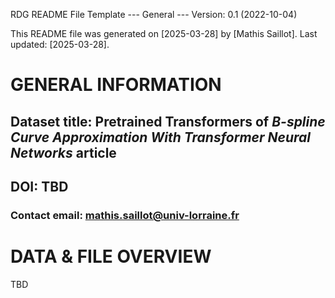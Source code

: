 RDG README File Template --- General --- Version: 0.1 (2022-10-04) 
 
This README file was generated on [2025-03-28] by [Mathis Saillot].
Last updated: [2025-03-28].
 
# GENERAL INFORMATION
 
## Dataset title: Pretrained Transformers of *B-spline Curve Approximation With Transformer Neural Networks* article
 
## DOI: TBD
 
### Contact email: mathis.saillot@univ-lorraine.fr
 
# DATA & FILE OVERVIEW

TBD
